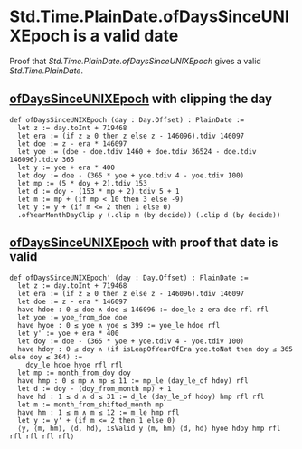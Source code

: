 # Std.Time.PlainDate.ofDaysSinceUNIXEpoch is a valid date

Proof that *Std.Time.PlainDate.ofDaysSinceUNIXEpoch* gives a valid *Std.Time.PlainDate*.

## [ofDaysSinceUNIXEpoch](https://github.com/leanprover/lean4/blob/v4.20.0/src/Std/Time/Date/PlainDate.lean#L94) with clipping the day

```lean
def ofDaysSinceUNIXEpoch (day : Day.Offset) : PlainDate :=
  let z := day.toInt + 719468
  let era := (if z ≥ 0 then z else z - 146096).tdiv 146097
  let doe := z - era * 146097
  let yoe := (doe - doe.tdiv 1460 + doe.tdiv 36524 - doe.tdiv 146096).tdiv 365
  let y := yoe + era * 400
  let doy := doe - (365 * yoe + yoe.tdiv 4 - yoe.tdiv 100)
  let mp := (5 * doy + 2).tdiv 153
  let d := doy - (153 * mp + 2).tdiv 5 + 1
  let m := mp + (if mp < 10 then 3 else -9)
  let y := y + (if m <= 2 then 1 else 0)
  .ofYearMonthDayClip y (.clip m (by decide)) (.clip d (by decide))
```

## [ofDaysSinceUNIXEpoch](https://github.com/bergmannjg/Std.Time.Lemmas/blob/main/Time/Date/Lemmas.lean#L847) with proof that date is valid

```lean
def ofDaysSinceUNIXEpoch' (day : Day.Offset) : PlainDate :=
  let z := day.toInt + 719468
  let era := (if z ≥ 0 then z else z - 146096).tdiv 146097
  let doe := z - era * 146097
  have hdoe : 0 ≤ doe ∧ doe ≤ 146096 := doe_le z era doe rfl rfl
  let yoe := yoe_from_doe doe
  have hyoe : 0 ≤ yoe ∧ yoe ≤ 399 := yoe_le hdoe rfl
  let y' := yoe + era * 400
  let doy := doe - (365 * yoe + yoe.tdiv 4 - yoe.tdiv 100)
  have hdoy : 0 ≤ doy ∧ (if isLeapOfYearOfEra yoe.toNat then doy ≤ 365 else doy ≤ 364) :=
    doy_le hdoe hyoe rfl rfl
  let mp := month_from_doy doy
  have hmp : 0 ≤ mp ∧ mp ≤ 11 := mp_le (day_le_of hdoy) rfl
  let d := doy - (doy_from_month mp) + 1
  have hd : 1 ≤ d ∧ d ≤ 31 := d_le (day_le_of hdoy) hmp rfl rfl
  let m := month_from_shifted_month mp
  have hm : 1 ≤ m ∧ m ≤ 12 := m_le hmp rfl
  let y := y' + (if m <= 2 then 1 else 0)
  ⟨y, ⟨m, hm⟩, ⟨d, hd⟩, isValid y ⟨m, hm⟩ ⟨d, hd⟩ hyoe hdoy hmp rfl rfl rfl rfl rfl⟩
```
